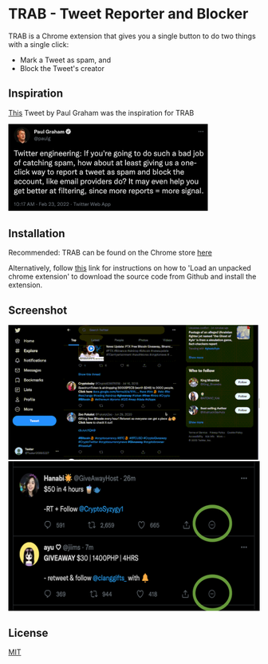 # TRAB - Tweet Reporter and Blocker

TRAB is a Chrome extension that gives you a single button to do two things with a single click:

- Mark a Tweet as spam, and
- Block the Tweet's creator

## Inspiration

[This](https://twitter.com/paulg/status/1496549841912094733) Tweet by Paul Graham was the inspiration for TRAB

<img src="pg_tweet.png" width="400">

## Installation

Recommended: TRAB can be found on the Chrome store [here](https://chrome.google.com/webstore/detail/trab-tweet-reporter-and-b/bahkpblcfiffamfljnfjeablplgnjnkg?hl=en-US)

Alternatively, follow [this](https://developer.chrome.com/docs/extensions/mv3/getstarted/#unpacked) link for instructions on how to 'Load an unpacked chrome extension' to download the source code from Github and install the extension.

## Screenshot

<img src="trab_usage.gif" width="600">

<img src="TRAB_screenshot.png" width="600" height="300">

## License

[MIT](https://choosealicense.com/licenses/mit/)
